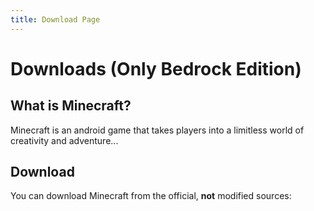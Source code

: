```yaml
---
title: Download Page
---
```


# Downloads (Only Bedrock Edition)

## What is Minecraft?

Minecraft is an android game that takes players into a limitless world of creativity and adventure...

## Download 

You can download Minecraft from the official, **not** modified sources:

<ClientOnly>
  <DownloadButtons />
</ClientOnly>